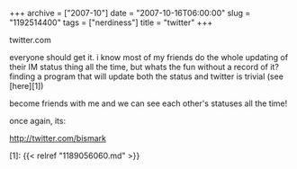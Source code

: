 +++
archive = ["2007-10"]
date = "2007-10-16T06:00:00"
slug = "1192514400"
tags = ["nerdiness"]
title = "twitter"
+++

twitter.com

everyone should get it. i know most of my friends do the whole updating of
their IM status thing all the time, but whats the fun without a record of
it? finding a program that will update both the status and twitter is
trivial (see [here][1])

become friends with me and we can see each other's statuses all the time!

once again, its:

http://twitter.com/bismark

[1]: {{< relref "1189056060.md" >}}

